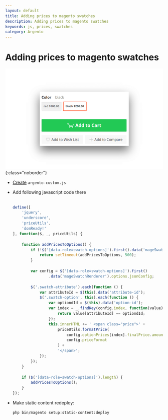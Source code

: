 ```yaml
---
layout: default
title: Adding prices to magento swatches
description: Adding prices to magento swatches
keywords: js, prices, swatches
category: Argento
---
```


# Adding prices to magento swatches

![Swatches](/images/m2/argento/customization/swatches.png){:class="noborder"}

  - [Create](http://docs.swissuplabs.com/m2/argento/customization/custom-js/) `argento-custom.js`
  - Add following javascript code there

    ```js

    define([
        'jquery',
        'underscore',
        'priceUtils',
        'domReady!'
    ], function($, _, priceUtils) {

        function addPricesToOptions() {
            if (!$('[data-role=swatch-options]').first().data('mageSwatchRenderer')) {
                return setTimeout(addPricesToOptions, 500);
            }

            var config = $('[data-role=swatch-options]').first()
                    .data('mageSwatchRenderer').options.jsonConfig;

            $('.swatch-attribute').each(function () {
                var attributeId = $(this).data('attribute-id');
                $('.swatch-option', this).each(function () {
                    var optiondId = $(this).data('option-id');
                    var index = _.findKey(config.index, function(value) {
                        return value[attributeId] == optiondId;
                    });
                    this.innerHTML += ' <span class="price">' +
                        priceUtils.formatPrice(
                            config.optionPrices[index].finalPrice.amount,
                            config.priceFormat
                        ) +
                        '</span>';
                });
            });
        }

        if ($('[data-role=swatch-options]').length) {
            addPricesToOptions();
        }
    });


    ```
  - Make static content redeploy:

    ```
    php bin/magento setup:static-content:deploy
    ```
